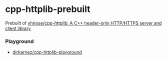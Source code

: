 cpp-httplib-prebuilt
====================
Prebuilt of [yhirose/cpp-httplib: A C++ header-only HTTP/HTTPS server and client library](https://github.com/yhirose/cpp-httplib/)

### Playground
- [dirkarnez/cpp-httplib-playground](https://github.com/dirkarnez/cpp-httplib-playground)
